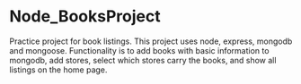 # Node_BooksProject
Practice project for book listings.
This project uses node, express, mongodb and mongoose.
Functionality is to add books with basic information to mongodb, add stores, select which stores carry the books, and show all listings on the home page. 


